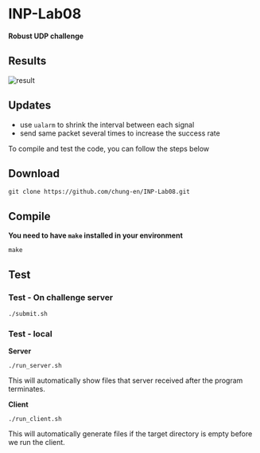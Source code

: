# INP-Lab08
**Robust UDP challenge**

## Results
![result](https://github.com/[chung-en]/[INP-Lab08]/[v2]/Result.jpg?raw=true)

## Updates
- use `ualarm` to shrink the interval between each signal
- send same packet several times to increase the success rate

To compile and test the code, you can follow the steps below
## Download
```
git clone https://github.com/chung-en/INP-Lab08.git
```

## Compile
**You need to have `make` installed in your environment**
```
make
```
## Test

### Test - On challenge server
```
./submit.sh
```

### Test - local
**Server**
```
./run_server.sh
```
This will automatically show files that server received after the program terminates.

**Client**
```
./run_client.sh
```
This will automatically generate files if the target directory is empty before we run the client.

